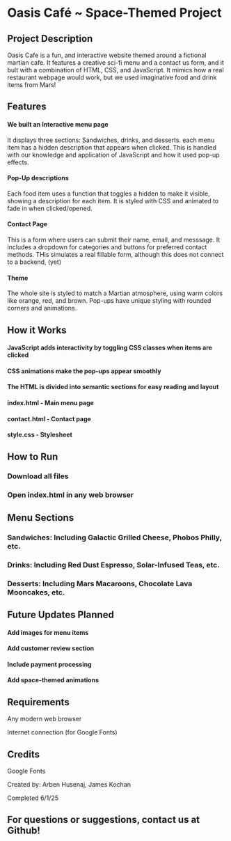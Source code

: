 # Oasis Café ~ Space-Themed Project

## Project Description

Oasis Cafe is a fun, and interactive website themed around a fictional martian cafe. It features a creative sci-fi menu and a contact us form, and it bult with a combination of HTML, CSS, and JavaScript. It mimics how a real restaurant webpage would work, but we used imaginative food and drink items from Mars!
## Features

#### We built an Interactive menu page
It displays three sections: Sandwiches, drinks, and desserts. each menu item has a hidden description that appears when clicked. This is handled with our knowledge and application of JavaScript and how it used pop-up effects.

#### Pop-Up descriptions
Each food item uses a function that toggles a hidden <span> to make it visible, showing a description for each item. It is styled with CSS and animated to fade in when clicked/opened.

#### Contact Page
This is a form where users can submit their name, email, and messsage. It includes a dropdown for categories and buttons for preferred contact methods. THis simulates a real fillable form, although this does not connect to a backend, (yet)

#### Theme
The whole site is styled to match a Martian atmosphere, using warm colors like orange, red, and brown. Pop-ups have unique styling with rounded corners and animations.

## How it Works

#### JavaScript adds interactivity by toggling CSS classes when items are clicked
#### CSS animations make the pop-ups appear smoothly
#### The HTML is divided into semantic sections for easy reading and layout
#### index.html - Main menu page
#### contact.html - Contact page
#### style.css - Stylesheet

## How to Run

### Download all files

### Open index.html in any web browser

## Menu Sections

### Sandwiches: Including Galactic Grilled Cheese, Phobos Philly, etc.

### Drinks: Including Red Dust Espresso, Solar-Infused Teas, etc.

### Desserts: Including Mars Macaroons, Chocolate Lava Mooncakes, etc.

## Future Updates Planned

#### Add images for menu items

#### Add customer review section

#### Include payment processing

#### Add space-themed animations

## Requirements

Any modern web browser

Internet connection (for Google Fonts)

## Credits

Google Fonts

Created by: Arben Husenaj, James Kochan

Completed  6/1/25

## For questions or suggestions, contact us at Github!

